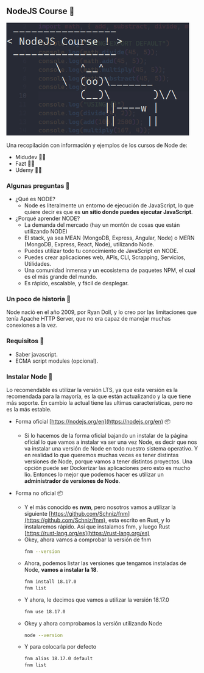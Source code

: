 ## NodeJS Course 🥇

![screenshot](./doc/screenshot.png)

Una recopilación con información y ejemplos de los cursos de Node de:
- Midudev 👨‍💻
- Fazt 👨‍💻
- Udemy 👨‍💻


### Algunas preguntas 🚀
- ¿Qué es NODE?
  - Node es literalmente un entorno de ejecución de JavaScript, lo que quiere decir es que es **un sitio donde puedes ejecutar JavaScript**.
- ¿Porqué aprender NODE?
  - La demanda del mercado (hay un montón de cosas que están utilizando NODE)
  - El stack, ya sea MEAN (MongoDB, Express, Angular, Node) o MERN (MongoDB, Express, React, Node), utilizando Node.
  - Puedes utilizar todo tu conocimiento de JavaScript en NODE.
  - Puedes crear aplicaciones web, APIs, CLI, Scrapping, Servicios, Utilidades.
  - Una comunidad inmensa y un ecosistema de paquetes NPM, el cual es el más grande del mundo.
  - Es rápido, escalable, y fácil de desplegar.

### Un poco de historia 🚀
Node nació en el año 2009, por Ryan Doll, y lo creo por las limitaciones que tenía Apache HTTP Server, que no era capaz de manejar muchas conexiones a la vez.

### Requisitos 🚀
- Saber javascript.
- ECMA script modules (opcional).
 
### Instalar Node 🚀
Lo recomendable es utilizar la versión LTS, ya que esta versión es la recomendada para la mayoría, es la que están actualizando y la que tiene más soporte. En cambio la actual tiene las ultimas características, pero no es la más estable.

- Forma oficial [https://nodejs.org/en](https://nodejs.org/en) 📦
  - Si lo hacemos de la forma oficial bajando un instalar de la página oficial lo que vamos a instalar va ser una vez Node, es decir que nos va instalar una versión de Node en todo nuestro sistema operativo. Y en realidad lo que queremos muchas veces es tener distintas versiones de Node, porque vamos a tener distintos proyectos. Una opción puede ser Dockerizar las aplicaciones pero esto es mucho lio. Entonces lo mejor que podemos hacer es utilizar un **administrador de versiones de Node**.

- Forma no oficial 📦
  - Y el más conocido es **nvm**, pero nosotros vamos a utilizar la siguiente [https://github.com/Schniz/fnm](https://github.com/Schniz/fnm), esta escrito en Rust, y lo instalaremos rápido. Así que instalamos fnm, y luego Rust [https://rust-lang.org/es](https://rust-lang.org/es)
  - Okey, ahora vamos a comprobar la versión de fnm
    ```bash
    fnm --version
    ```
  - Ahora, podemos listar las versiones que tengamos instaladas de Node, **vamos a instalar la 18**.
    ```bash
    fnm install 18.17.0
    fnm list
    ```
  - Y ahora, le decimos que vamos a utilizar la versión 18.17.0
    ```bash
    fnm use 18.17.0
    ```
  - Okey y ahora comprobamos la versión utilizando Node
    ```bash
    node --version
    ```
  - Y para colocarla por defecto
    ```bash
    fnm alias 18.17.0 default
    fnm list
    ```